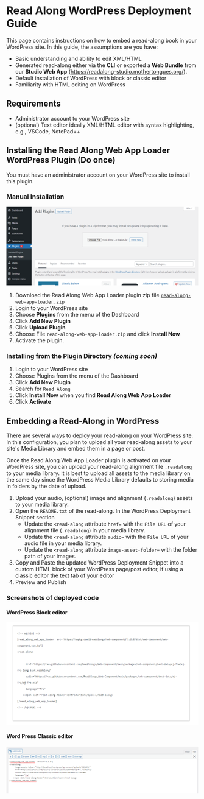 # Read Along WordPress Deployment Guide

This page contains instructions on how to embed a read-along book in your WordPress site. In this guide, the assumptions are you have:

- Basic understanding and ability to edit XML/HTML
- Generated read-along either via the **CLI** or exported a **Web Bundle** from our **Studio Web App** (https://readalong-studio.mothertongues.org/).
- Default installation of WordPress with block or classic editor
- Familiarity with HTML editing on WordPress

## Requirements

- Administrator account to your WordPress site
- (optional) Text editor ideally XML/HTML editor with syntax highlighting, e.g., VSCode, NotePad++

## Installing the Read Along Web App Loader WordPress Plugin (Do once)

You must have an administrator account on your WordPress site to install this plugin.

### Manual Installation

![Manual Installation Screenshot](read-along-web-app-loader/assets/screenshot-manual-install.png)

1. Download the Read Along Web App Loader plugin zip file [`read-along-web-app-loader.zip`](read-along-web-app-loader.zip)
2. Login to your WordPress site
3. Choose **Plugins** from the menu of the Dashboard
4. Click **Add New Plugin**
5. Click **Upload Plugin**
6. Choose File `read-along-web-app-loader.zip` and click **Install Now**
7. Activate the plugin.

### Installing from the Plugin Directory _(coming soon)_

1. Login to your WordPress site
2. Choose Plugins from the menu of the Dashboard
3. Click **Add New Plugin**
4. Search for `Read Along`
5. Click **Install Now** when you find **Read Along Web App Loader**
6. Click **Activate**

## Embedding a Read-Along in WordPress

There are several ways to deploy your read-along on your WordPress site. In this configuration, you plan to upload all your read-along assets to your site's Media Library and embed them in a page or post.

Once the Read Along Web App Loader plugin is activated on your WordPress site, you can upload your read-along alignment file `.readalong` to your media library. It is best to upload all assets to the media library on the same day since the WordPress Media Library defaults to storing media in folders by the date of upload.

1. Upload your audio, (optional) image and alignment (`.readalong`) assets to your media library.
2. Open the `README.txt` of the read-along. In the WordPress Deployment Snippet section
   - Update the `<read-along` attribute `href=` with the `File URL` of your alignment file (`.readalong`) in your media library.
   - Update the `<read-along` attribute `audio=` with the `File URL` of your audio file in your media library.
   - Update the `<read-along` attribute `image-asset-folder=` with the folder path of your images.
3. Copy and Paste the updated WordPress Deployment Snippet into a custom HTML block of your WordPress page/post editor, if using a classic editor the text tab of your editor
4. Preview and Publish

### Screenshots of deployed code

#### WordPress Block editor

![Block editor custom HTML](read-along-web-app-loader/assets/screenshot-3.png)

#### Word Press Classic editor

![Classic editor HTML editor](read-along-web-app-loader/assets/screenshot-1.png)
